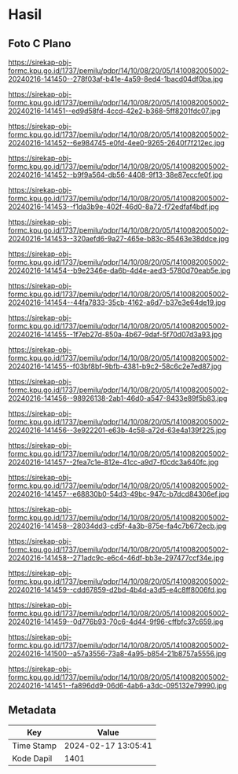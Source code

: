 # Hasil

## Foto C Plano

https://sirekap-obj-formc.kpu.go.id/1737/pemilu/pdpr/14/10/08/20/05/1410082005002-20240216-141450--278f03af-b41e-4a59-8ed4-1bacd04df0ba.jpg

https://sirekap-obj-formc.kpu.go.id/1737/pemilu/pdpr/14/10/08/20/05/1410082005002-20240216-141451--ed9d58fd-4ccd-42e2-b368-5ff8201fdc07.jpg

https://sirekap-obj-formc.kpu.go.id/1737/pemilu/pdpr/14/10/08/20/05/1410082005002-20240216-141452--6e984745-e0fd-4ee0-9265-2640f7f212ec.jpg

https://sirekap-obj-formc.kpu.go.id/1737/pemilu/pdpr/14/10/08/20/05/1410082005002-20240216-141452--b9f9a564-db56-4408-9f13-38e87eccfe0f.jpg

https://sirekap-obj-formc.kpu.go.id/1737/pemilu/pdpr/14/10/08/20/05/1410082005002-20240216-141453--f1da3b9e-402f-46d0-8a72-f72edfaf4bdf.jpg

https://sirekap-obj-formc.kpu.go.id/1737/pemilu/pdpr/14/10/08/20/05/1410082005002-20240216-141453--320aefd6-9a27-465e-b83c-85463e38ddce.jpg

https://sirekap-obj-formc.kpu.go.id/1737/pemilu/pdpr/14/10/08/20/05/1410082005002-20240216-141454--b9e2346e-da6b-4d4e-aed3-5780d70eab5e.jpg

https://sirekap-obj-formc.kpu.go.id/1737/pemilu/pdpr/14/10/08/20/05/1410082005002-20240216-141454--44fa7833-35cb-4162-a6d7-b37e3e64de19.jpg

https://sirekap-obj-formc.kpu.go.id/1737/pemilu/pdpr/14/10/08/20/05/1410082005002-20240216-141455--1f7eb27d-850a-4b67-9daf-5f70d07d3a93.jpg

https://sirekap-obj-formc.kpu.go.id/1737/pemilu/pdpr/14/10/08/20/05/1410082005002-20240216-141455--f03bf8bf-9bfb-4381-b9c2-58c6c2e7ed87.jpg

https://sirekap-obj-formc.kpu.go.id/1737/pemilu/pdpr/14/10/08/20/05/1410082005002-20240216-141456--98926138-2ab1-46d0-a547-8433e89f5b83.jpg

https://sirekap-obj-formc.kpu.go.id/1737/pemilu/pdpr/14/10/08/20/05/1410082005002-20240216-141456--3e922201-e63b-4c58-a72d-63e4a139f225.jpg

https://sirekap-obj-formc.kpu.go.id/1737/pemilu/pdpr/14/10/08/20/05/1410082005002-20240216-141457--2fea7c1e-812e-41cc-a9d7-f0cdc3a640fc.jpg

https://sirekap-obj-formc.kpu.go.id/1737/pemilu/pdpr/14/10/08/20/05/1410082005002-20240216-141457--e68830b0-54d3-49bc-947c-b7dcd84306ef.jpg

https://sirekap-obj-formc.kpu.go.id/1737/pemilu/pdpr/14/10/08/20/05/1410082005002-20240216-141458--28034dd3-cd5f-4a3b-875e-fa4c7b672ecb.jpg

https://sirekap-obj-formc.kpu.go.id/1737/pemilu/pdpr/14/10/08/20/05/1410082005002-20240216-141458--271adc9c-e6c4-46df-bb3e-297477ccf34e.jpg

https://sirekap-obj-formc.kpu.go.id/1737/pemilu/pdpr/14/10/08/20/05/1410082005002-20240216-141459--cdd67859-d2bd-4b4d-a3d5-e4c8ff8006fd.jpg

https://sirekap-obj-formc.kpu.go.id/1737/pemilu/pdpr/14/10/08/20/05/1410082005002-20240216-141459--0d776b93-70c6-4d44-9f96-cffbfc37c659.jpg

https://sirekap-obj-formc.kpu.go.id/1737/pemilu/pdpr/14/10/08/20/05/1410082005002-20240216-141500--a57a3556-73a8-4a95-b854-21b8757a5556.jpg

https://sirekap-obj-formc.kpu.go.id/1737/pemilu/pdpr/14/10/08/20/05/1410082005002-20240216-141451--fa896dd9-06d6-4ab6-a3dc-095132e79990.jpg


## Metadata

| Key        | Value               |
| ---------- | ------------------- |
| Time Stamp | 2024-02-17 13:05:41 |
| Kode Dapil | 1401                |




